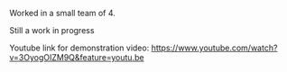 Worked in a small team of 4.

Still a work in progress

Youtube link for demonstration video:
https://www.youtube.com/watch?v=3OyogOIZM9Q&feature=youtu.be
